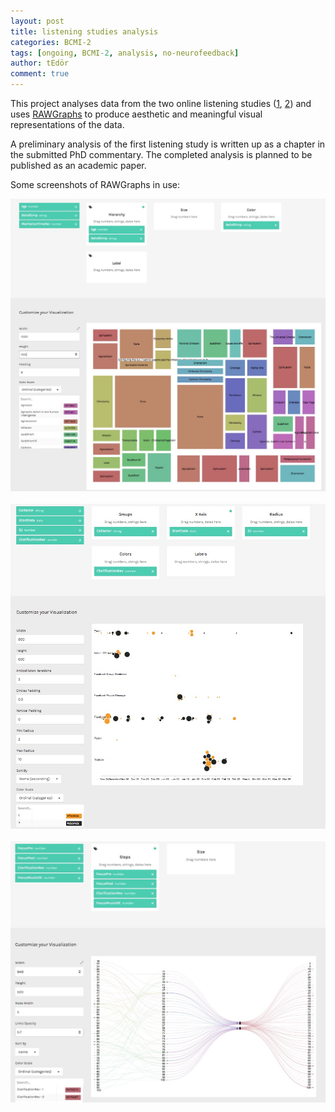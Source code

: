 ```yaml
---
layout: post
title: listening studies analysis
categories: BCMI-2
tags: [ongoing, BCMI-2, analysis, no-neurofeedback]
author: tEdör
comment: true
---
```

This project analyses data from the two online listening studies ([1](/listening-study-2/), [2](/listening-study-1/)) and uses [RAWGraphs](https://rawgraphs.io/) to produce aesthetic and meaningful visual representations of the data. 

A preliminary analysis of the first listening study is written up as a chapter in the submitted PhD commentary. The completed analysis is planned to be published as an academic paper.

Some screenshots of RAWGraphs in use:

![](../assets/img/temp_belief-age.jpg)
<br><br>
![](../assets/img/temp_collector-date-sj-clarification.jpg)
<br><br>
![](../assets/img/temp_focusMove-clar-musicDE_0.jpg)
